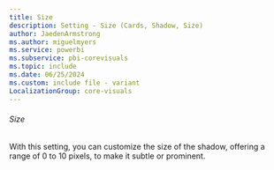 ```yaml
---
title: Size
description: Setting - Size (Cards, Shadow, Size)
author: JaedenArmstrong
ms.author: miguelmyers
ms.service: powerbi
ms.subservice: pbi-corevisuals
ms.topic: include
ms.date: 06/25/2024
ms.custom: include file - variant
LocalizationGroup: core-visuals
---
```

###### Size

With this setting, you can customize the size of the shadow, offering a range of 0 to 10 pixels, to make it subtle or prominent.
